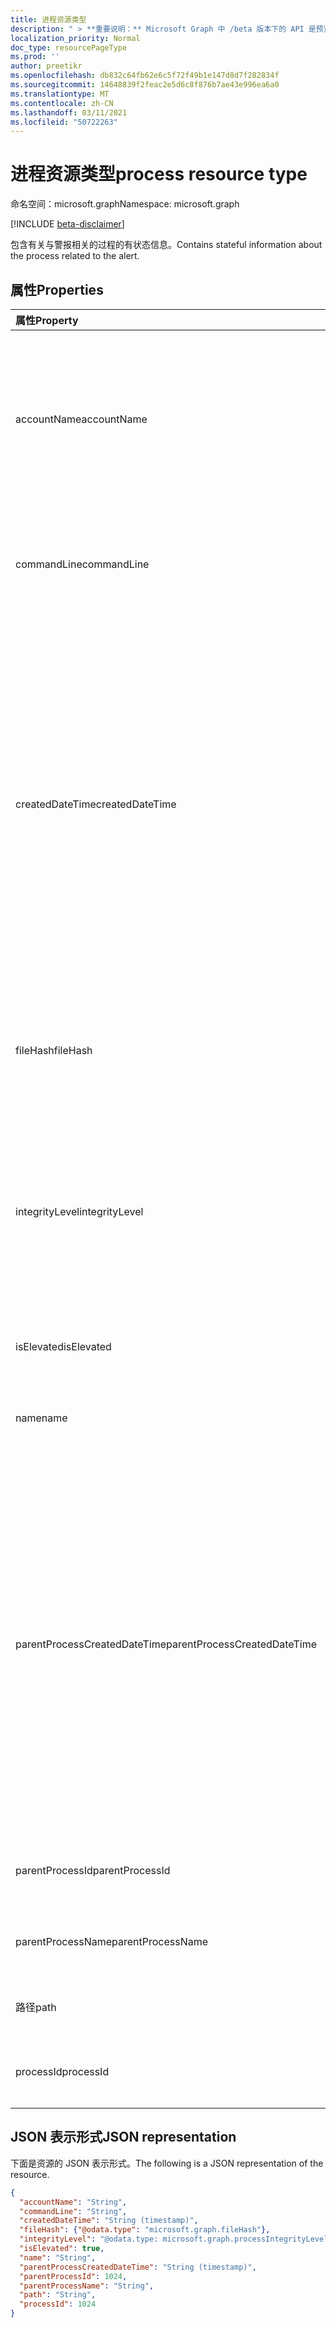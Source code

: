```yaml
---
title: 进程资源类型
description: " > **重要说明：** Microsoft Graph 中 /beta 版本下的 API 是预览版，可能会发生变化。 不支持在生产应用程序中使用这些 API。"
localization_priority: Normal
doc_type: resourcePageType
ms.prod: ''
author: preetikr
ms.openlocfilehash: db832c64fb62e6c5f72f49b1e147d8d7f282834f
ms.sourcegitcommit: 14648839f2feac2e5d6c8f876b7ae43e996ea6a0
ms.translationtype: MT
ms.contentlocale: zh-CN
ms.lasthandoff: 03/11/2021
ms.locfileid: "50722263"
---
```

# <a name="process-resource-type"></a><span data-ttu-id="23428-104">进程资源类型</span><span class="sxs-lookup"><span data-stu-id="23428-104">process resource type</span></span>

<span data-ttu-id="23428-105">命名空间：microsoft.graph</span><span class="sxs-lookup"><span data-stu-id="23428-105">Namespace: microsoft.graph</span></span>

 [!INCLUDE [beta-disclaimer](../../includes/beta-disclaimer.md)]

<span data-ttu-id="23428-106">包含有关与警报相关的过程的有状态信息。</span><span class="sxs-lookup"><span data-stu-id="23428-106">Contains stateful information about the process related to the alert.</span></span>

## <a name="properties"></a><span data-ttu-id="23428-107">属性</span><span class="sxs-lookup"><span data-stu-id="23428-107">Properties</span></span>

| <span data-ttu-id="23428-108">属性</span><span class="sxs-lookup"><span data-stu-id="23428-108">Property</span></span>   | <span data-ttu-id="23428-109">类型</span><span class="sxs-lookup"><span data-stu-id="23428-109">Type</span></span>|<span data-ttu-id="23428-110">说明</span><span class="sxs-lookup"><span data-stu-id="23428-110">Description</span></span>|
|:---------------|:--------|:----------|
|<span data-ttu-id="23428-111">accountName</span><span class="sxs-lookup"><span data-stu-id="23428-111">accountName</span></span>|<span data-ttu-id="23428-112">String</span><span class="sxs-lookup"><span data-stu-id="23428-112">String</span></span>|<span data-ttu-id="23428-113">用户帐户标识符 (进程在) 下运行，例如 AccountName、SID 等。</span><span class="sxs-lookup"><span data-stu-id="23428-113">User account identifier (user account context the process ran under) for example, AccountName, SID, and so on.</span></span>|
|<span data-ttu-id="23428-114">commandLine</span><span class="sxs-lookup"><span data-stu-id="23428-114">commandLine</span></span>|<span data-ttu-id="23428-115">String</span><span class="sxs-lookup"><span data-stu-id="23428-115">String</span></span>|<span data-ttu-id="23428-116">包含所有参数的完整进程调用命令行。</span><span class="sxs-lookup"><span data-stu-id="23428-116">The full process invocation commandline including all parameters.</span></span>|
|<span data-ttu-id="23428-117">createdDateTime</span><span class="sxs-lookup"><span data-stu-id="23428-117">createdDateTime</span></span>|<span data-ttu-id="23428-118">DateTimeOffset</span><span class="sxs-lookup"><span data-stu-id="23428-118">DateTimeOffset</span></span>|<span data-ttu-id="23428-119">启动过程的时间。</span><span class="sxs-lookup"><span data-stu-id="23428-119">Time at which the process was started.</span></span> <span data-ttu-id="23428-120">时间戳类型表示采用 ISO 8601 格式的日期和时间信息，始终采用 UTC 时区。</span><span class="sxs-lookup"><span data-stu-id="23428-120">The Timestamp type represents date and time information using ISO 8601 format and is always in UTC time.</span></span> <span data-ttu-id="23428-121">例如，2014 年 1 月 1 日午夜 UTC 为 `2014-01-01T00:00:00Z`。</span><span class="sxs-lookup"><span data-stu-id="23428-121">For example, midnight UTC on Jan 1, 2014 is `2014-01-01T00:00:00Z`.</span></span>|
|<span data-ttu-id="23428-122">fileHash</span><span class="sxs-lookup"><span data-stu-id="23428-122">fileHash</span></span>|[<span data-ttu-id="23428-123">fileHash</span><span class="sxs-lookup"><span data-stu-id="23428-123">fileHash</span></span>](filehash.md)|<span data-ttu-id="23428-124">包含文件哈希的复杂类型 (加密和位置敏感的) 。</span><span class="sxs-lookup"><span data-stu-id="23428-124">Complex type containing file hashes (cryptographic and location-sensitive).</span></span>|
|<span data-ttu-id="23428-125">integrityLevel</span><span class="sxs-lookup"><span data-stu-id="23428-125">integrityLevel</span></span>|<span data-ttu-id="23428-126">processIntegrityLevel</span><span class="sxs-lookup"><span data-stu-id="23428-126">processIntegrityLevel</span></span>|<span data-ttu-id="23428-127">进程的完整性级别。</span><span class="sxs-lookup"><span data-stu-id="23428-127">The integrity level of the process.</span></span> <span data-ttu-id="23428-128">可取值为：`unknown`、`untrusted`、`low`、`medium`、`high`、`system`。</span><span class="sxs-lookup"><span data-stu-id="23428-128">Possible values are: `unknown`, `untrusted`, `low`, `medium`, `high`, `system`.</span></span>|
|<span data-ttu-id="23428-129">isElevated</span><span class="sxs-lookup"><span data-stu-id="23428-129">isElevated</span></span>|<span data-ttu-id="23428-130">布尔值</span><span class="sxs-lookup"><span data-stu-id="23428-130">Boolean</span></span>|<span data-ttu-id="23428-131">如果提升进程，则其为 True。</span><span class="sxs-lookup"><span data-stu-id="23428-131">True if the process is elevated.</span></span>|
|<span data-ttu-id="23428-132">name</span><span class="sxs-lookup"><span data-stu-id="23428-132">name</span></span>|<span data-ttu-id="23428-133">String</span><span class="sxs-lookup"><span data-stu-id="23428-133">String</span></span>|<span data-ttu-id="23428-134">进程的图像文件的名称。</span><span class="sxs-lookup"><span data-stu-id="23428-134">The name of the process' Image file.</span></span>|
|<span data-ttu-id="23428-135">parentProcessCreatedDateTime</span><span class="sxs-lookup"><span data-stu-id="23428-135">parentProcessCreatedDateTime</span></span>|<span data-ttu-id="23428-136">DateTimeOffset</span><span class="sxs-lookup"><span data-stu-id="23428-136">DateTimeOffset</span></span>|<span data-ttu-id="23428-137">启动父进程的 DateTime。</span><span class="sxs-lookup"><span data-stu-id="23428-137">DateTime at which the parent process was started.</span></span> <span data-ttu-id="23428-138">时间戳类型表示采用 ISO 8601 格式的日期和时间信息，始终采用 UTC 时区。</span><span class="sxs-lookup"><span data-stu-id="23428-138">The Timestamp type represents date and time information using ISO 8601 format and is always in UTC time.</span></span> <span data-ttu-id="23428-139">例如，2014 年 1 月 1 日午夜 UTC 为 `2014-01-01T00:00:00Z`。</span><span class="sxs-lookup"><span data-stu-id="23428-139">For example, midnight UTC on Jan 1, 2014 is `2014-01-01T00:00:00Z`.</span></span>|
|<span data-ttu-id="23428-140">parentProcessId</span><span class="sxs-lookup"><span data-stu-id="23428-140">parentProcessId</span></span>|<span data-ttu-id="23428-141">Int32</span><span class="sxs-lookup"><span data-stu-id="23428-141">Int32</span></span>|<span data-ttu-id="23428-142">进程 ID (PID) 父进程。</span><span class="sxs-lookup"><span data-stu-id="23428-142">The Process ID (PID) of the parent process.</span></span>|
|<span data-ttu-id="23428-143">parentProcessName</span><span class="sxs-lookup"><span data-stu-id="23428-143">parentProcessName</span></span>|<span data-ttu-id="23428-144">String</span><span class="sxs-lookup"><span data-stu-id="23428-144">String</span></span>|<span data-ttu-id="23428-145">父进程的图像文件的名称。</span><span class="sxs-lookup"><span data-stu-id="23428-145">The name of the image file of the parent process.</span></span>|
|<span data-ttu-id="23428-146">路径</span><span class="sxs-lookup"><span data-stu-id="23428-146">path</span></span>|<span data-ttu-id="23428-147">String</span><span class="sxs-lookup"><span data-stu-id="23428-147">String</span></span>|<span data-ttu-id="23428-148">完整路径，包括文件名。</span><span class="sxs-lookup"><span data-stu-id="23428-148">Full path, including filename.</span></span>|
|<span data-ttu-id="23428-149">processId</span><span class="sxs-lookup"><span data-stu-id="23428-149">processId</span></span>|<span data-ttu-id="23428-150">Int32</span><span class="sxs-lookup"><span data-stu-id="23428-150">Int32</span></span>|<span data-ttu-id="23428-151">进程 ID (PID) 进程。</span><span class="sxs-lookup"><span data-stu-id="23428-151">The Process ID (PID) of the process.</span></span>|

## <a name="json-representation"></a><span data-ttu-id="23428-152">JSON 表示形式</span><span class="sxs-lookup"><span data-stu-id="23428-152">JSON representation</span></span>

<span data-ttu-id="23428-153">下面是资源的 JSON 表示形式。</span><span class="sxs-lookup"><span data-stu-id="23428-153">The following is a JSON representation of the resource.</span></span>

<!-- {
  "blockType": "resource",
  "optionalProperties": [

  ],
  "@odata.type": "microsoft.graph.process"
}-->

```json
{
  "accountName": "String",
  "commandLine": "String",
  "createdDateTime": "String (timestamp)",
  "fileHash": {"@odata.type": "microsoft.graph.fileHash"},
  "integrityLevel": "@odata.type: microsoft.graph.processIntegrityLevel",
  "isElevated": true,
  "name": "String",
  "parentProcessCreatedDateTime": "String (timestamp)",
  "parentProcessId": 1024,
  "parentProcessName": "String",
  "path": "String",
  "processId": 1024
}

```

<!-- uuid: 8fcb5dbc-d5aa-4681-8e31-b001d5168d79
2015-10-25 14:57:30 UTC -->
<!--
{
  "type": "#page.annotation",
  "description": "process resource",
  "keywords": "",
  "section": "documentation",
  "tocPath": "",
  "suppressions": []
}
-->


